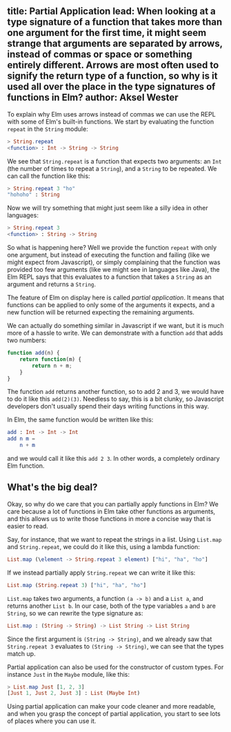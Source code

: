 title: Partial Application
lead: When looking at a type signature of a function that takes more than one argument for the first time, it might seem strange that arguments are separated by arrows, instead of commas or space or something entirely different. Arrows are most often used to signify the return type of a function, so why is it used all over the place in the type signatures of functions in Elm?
author: Aksel Wester
---

To explain why Elm uses arrows instead of commas we can use the REPL with some of Elm's built-in functions.
We start by evaluating the function `repeat` in the `String` module:

```elm
> String.repeat
<function> : Int -> String -> String
```
We see that `String.repeat` is a function that expects two arguments: an `Int` (the number of times to repeat a `String`),
and a `String` to be repeated. We can call the function like this:

```elm
> String.repeat 3 "ho"
"hohoho" : String
```

Now we will try something that might just seem like a silly idea in other languages:

```elm
> String.repeat 3
<function> : String -> String
```

So what is happening here? Well we provide the function `repeat` with only one argument,
but instead of executing the function and failing (like we might expect from Javascript),
or simply complaining that the function was provided too few arguments (like we might see in languages like Java),
the Elm REPL says that this evaluates to a function that takes a `String`  as an argument and returns a `String`.

The feature of Elm on display here is called _partial application_.
It means that functions can be applied to only some of the arguments it expects,
and a new function will be returned expecting the remaining arguments.

We can actually do something similar in Javascript if we want, but it is much more of a hassle to write.
We can demonstrate with a function `add` that adds two numbers:

```javascript
function add(n) {
    return function(m) {
        return n + m;
    }
}
``` 

The function `add` returns another function, so to add 2 and 3, we would have to do it like this `add(2)(3)`.
Needless to say, this is a bit clunky,
so Javascript developers don't usually spend their days writing functions in this way.

In Elm, the same function would be written like this:

```elm
add : Int -> Int -> Int
add n m =
    n + m
``` 

and we would call it like this `add 2 3`. In other words, a completely ordinary Elm function.

## What's the big deal?

Okay, so why do we care that you can partially apply functions in Elm?
We care because a lot of functions in Elm take other functions as arguments,
and this allows us to write those functions in more a concise way that is easier to read.

Say, for instance, that we want to repeat the strings in a list.
Using `List.map` and `String.repeat`, we could do it like this, using a lambda function:

```elm
List.map (\element -> String.repeat 3 element) ["hi", "ha", "ho"]
```    

If we instead partially apply `String.repeat` we can write it like this:

```elm
List.map (String.repeat 3) ["hi", "ha", "ho"]
```    

`List.map` takes two arguments, a function `(a -> b)` and a `List a`, and returns another `List b`.
In our case, both of the type variables `a` and `b` are `String`, so we can rewrite the type signature as:

```elm
List.map : (String -> String) -> List String -> List String
```

Since the first argument is `(String -> String)`,
and we already saw that `String.repeat 3` evaluates to `(String -> String)`,
we can see that the types match up.

Partial application can also be used for the constructor of custom types.
For instance `Just` in the `Maybe` module, like this:

```elm
> List.map Just [1, 2, 3]
[Just 1, Just 2, Just 3] : List (Maybe Int)
```

Using partial application can make your code cleaner and more readable,
and when you grasp the concept of partial application, you start to see lots of places where you can use it. 
